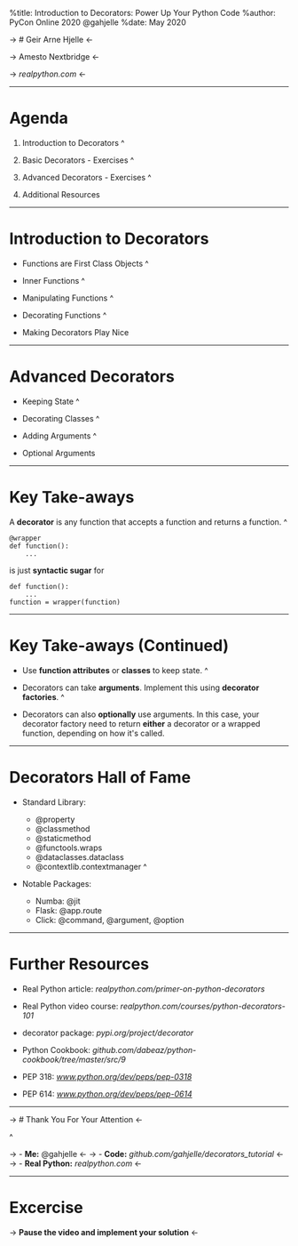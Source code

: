 %title: Introduction to Decorators: Power Up Your Python Code
%author: PyCon Online 2020                  @gahjelle
%date: May 2020



-> # Geir Arne Hjelle <-




-> Amesto Nextbridge <-

-> _realpython.com_ <-

---

# Agenda

1. Introduction to Decorators
^

2. Basic Decorators - Exercises
^

3. Advanced Decorators - Exercises
^

4. Additional Resources

---

# Introduction to Decorators

- Functions are First Class Objects
^

- Inner Functions
^

- Manipulating Functions
^

- Decorating Functions
^

- Making Decorators Play Nice

---

# Advanced Decorators

- Keeping State
^

- Decorating Classes
^

- Adding Arguments
^

- Optional Arguments

---

# Key Take-aways

A **decorator** is any function that accepts a function and returns a function.
^


```
@wrapper
def function():
    ...
```

is just **syntactic sugar** for

```
def function():
    ...
function = wrapper(function)
```

---

# Key Take-aways (Continued)

- Use **function attributes** or **classes** to keep state.
^

- Decorators can take **arguments**. Implement this using **decorator factories**.
^

- Decorators can also **optionally** use arguments. In this case, your decorator
  factory need to return **either** a decorator or a wrapped function, depending
  on how it's called.

---

# Decorators Hall of Fame

- Standard Library:

    - @property
    - @classmethod
    - @staticmethod
    - @functools.wraps
    - @dataclasses.dataclass
    - @contextlib.contextmanager
^

- Notable Packages:
    - Numba: @jit
    - Flask: @app.route
    - Click: @command, @argument, @option

---

# Further Resources

- Real Python article: _realpython.com/primer-on-python-decorators_

- Real Python video course: _realpython.com/courses/python-decorators-101_

- decorator package: _pypi.org/project/decorator_

- Python Cookbook: _github.com/dabeaz/python-cookbook/tree/master/src/9_

- PEP 318: _www.python.org/dev/peps/pep-0318_

- PEP 614: _www.python.org/dev/peps/pep-0614_

---

-> # Thank You For Your Attention <-

^





-> - **Me:** @gahjelle                               <-
-> - **Code:** _github.com/gahjelle/decorators_tutorial_ <-
-> - **Real Python:** _realpython.com_                 <-

---

# Excercise






-> **Pause the video and implement your solution** <-
